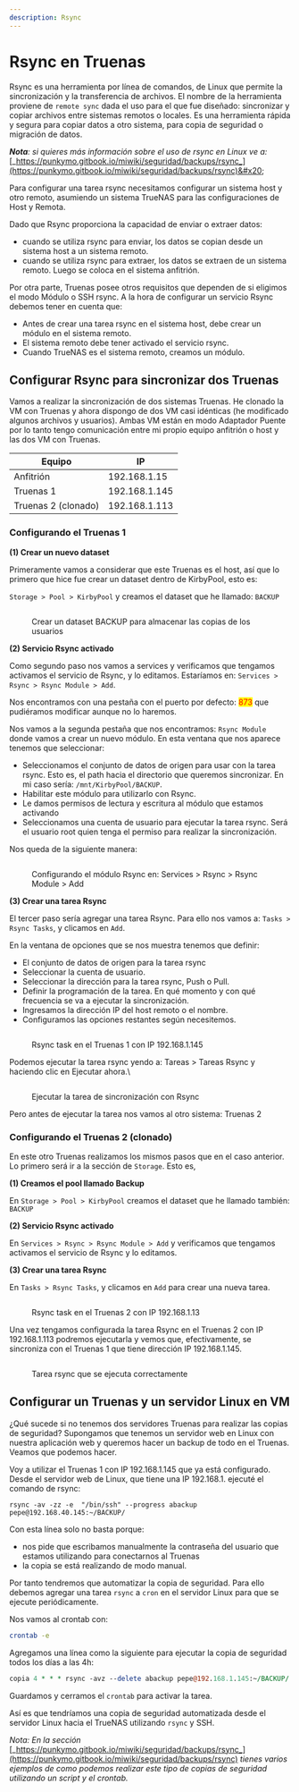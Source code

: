 ```yaml
---
description: Rsync
---
```


# Rsync en Truenas

Rsync es una herramienta por línea de comandos, de Linux que permite la sincronización y la transferencia de archivos.  El nombre de la herramienta proviene de `remote sync` dada el uso para el que fue diseñado: sincronizar y copiar archivos entre sistemas remotos o locales. Es una herramienta rápida y segura para copiar datos a otro sistema, para copia de seguridad o migración de datos.&#x20;

_**Nota**: si quieres más información sobre el uso de rsync en Linux ve a:_ [_https://punkymo.gitbook.io/miwiki/seguridad/backups/rsync_](https://punkymo.gitbook.io/miwiki/seguridad/backups/rsync)&#x20;

Para configurar una tarea rsync necesitamos configurar un sistema host y otro remoto, asumiendo un sistema TrueNAS para las configuraciones de Host y Remota.

Dado que Rsync proporciona la capacidad de enviar o extraer datos:

* cuando se utiliza rsync para enviar, los datos se copian desde un sistema host a un sistema remoto.&#x20;
* cuando se utiliza rsync para extraer, los datos se extraen de un sistema remoto. Luego se coloca en el sistema anfitrión.

Por otra parte, Truenas posee otros requisitos  que dependen  de si eligimos el modo Módulo o SSH rsync. A la hora de configurar un servicio Rsync debemos tener en cuenta que:

* Antes de crear una tarea rsync en el sistema host, debe crear un módulo en el sistema remoto.&#x20;
* El sistema remoto debe tener activado el servicio rsync.&#x20;
* Cuando TrueNAS es el sistema remoto, creamos un módulo.

## Configurar Rsync para sincronizar dos Truenas

Vamos a realizar la sincronización de dos sistemas Truenas. He clonado la VM con Truenas y ahora dispongo de dos VM casi idénticas (he modificado algunos archivos y usuarios). Ambas VM están en modo Adaptador Puente por lo tanto tengo comunicación entre mi propio equipo anfitrión o host y las dos VM con Truenas.

| Equipo              | IP            |
| ------------------- | ------------- |
| Anfitrión           | 192.168.1.15  |
| Truenas 1           | 192.168.1.145 |
| Truenas 2 (clonado) | 192.168.1.113 |

### Configurando el Truenas 1

**(1) Crear un nuevo dataset**&#x20;

Primeramente vamos a considerar que este Truenas es el host, así que lo primero que hice fue crear un dataset dentro de KirbyPool, esto es: &#x20;

`Storage > Pool > KirbyPool` y creamos el dataset que he llamado: `BACKUP`

<figure><img src="../../../.gitbook/assets/image (1) (1) (1) (1) (1).png" alt=""><figcaption><p>Crear un dataset BACKUP para almacenar las copias de los usuarios</p></figcaption></figure>



**(2) Servicio Rsync activado**

Como segundo paso nos vamos a services y verificamos que tengamos activamos el servicio de Rsync, y lo editamos.  Estaríamos en:  `Services > Rsync > Rsync Module > Add`.

Nos encontramos con una pestaña con el puerto por defecto: <mark style="color:red;">873</mark> que pudiéramos modificar aunque no lo haremos.&#x20;

Nos vamos a la segunda pestaña que nos encontramos: `Rsync Module` donde vamos a crear un nuevo módulo.  En esta ventana que nos aparece tenemos que seleccionar:

* Seleccionamos el conjunto de datos de origen para usar con la tarea rsync. Esto es, el path hacia el directorio que queremos sincronizar. En mi caso sería: `/mnt/KirbyPool/BACKUP`.
* Habilitar este módulo para utilizarlo con Rsync.&#x20;
* Le damos permisos de lectura y escritura al módulo que estamos activando
* &#x20;Seleccionamos una cuenta de usuario para ejecutar la tarea rsync. Será el usuario root quien tenga el permiso para realizar la sincronización.

Nos queda de la siguiente manera:

<figure><img src="../../../.gitbook/assets/image (1) (1) (1) (1) (1) (1).png" alt=""><figcaption><p>Configurando el módulo Rsync en: Services > Rsync > Rsync Module > Add</p></figcaption></figure>

**(3) Crear una tarea Rsync**

El tercer paso sería agregar una tarea Rsync. Para ello nos vamos a: `Tasks > Rsync Tasks`, y clicamos en `Add`.&#x20;

En la ventana de opciones que se nos muestra tenemos que definir:&#x20;

* El conjunto de datos de origen para la tarea rsync
* Seleccionar la cuenta de usuario.
* Seleccionar la dirección para la tarea rsync, Push o Pull.
* Definir la programación de la tarea. En qué momento y con qué frecuencia se va a ejecutar la sincronización.
* Ingresamos la dirección IP del host remoto o el nombre.&#x20;
* Configuramos las opciones restantes según necesitemos.

<figure><img src="../../../.gitbook/assets/image (5) (1) (1).png" alt=""><figcaption><p>Rsync task en el Truenas 1 con IP 192.168.1.145</p></figcaption></figure>

Podemos ejecutar la tarea rsync yendo a: Tareas > Tareas Rsync y haciendo clic en Ejecutar ahora.\


<figure><img src="../../../.gitbook/assets/image (2) (1) (1) (1) (1).png" alt=""><figcaption><p>Ejecutar la tarea de sincronización con Rsync</p></figcaption></figure>

Pero antes de ejecutar la tarea nos vamos al otro sistema: Truenas 2

### Configurando el Truenas 2 (clonado)

En este otro Truenas realizamos los mismos pasos que en el caso anterior. Lo primero será ir a la sección de `Storage`. Esto es,

**(1) Creamos el pool llamado Backup**

En `Storage > Pool > KirbyPool` creamos el dataset que he llamado también: `BACKUP`

**(2) Servicio Rsync activado**

En `Services > Rsync > Rsync Module > Add` y  verificamos que tengamos activamos el servicio de Rsync y lo editamos.&#x20;

**(3) Crear una tarea Rsync**

En `Tasks > Rsync Tasks`, y clicamos en `Add` para crear una nueva tarea.&#x20;

<figure><img src="../../../.gitbook/assets/image (4) (1) (1) (1).png" alt=""><figcaption><p>Rsync task en el Truenas 2 con IP 192.168.1.13</p></figcaption></figure>

Una vez tengamos configurada la tarea Rsync en el Truenas 2 con IP 192.168.1.113 podremos ejecutarla y vemos que, efectivamente, se sincroniza con el Truenas 1 que tiene dirección IP 192.168.1.145.

<figure><img src="../../../.gitbook/assets/image (3) (1) (1) (1).png" alt=""><figcaption><p>Tarea rsync que se ejecuta correctamente</p></figcaption></figure>

## Configurar un Truenas y un servidor Linux en VM

¿Qué sucede si no tenemos dos servidores Truenas para realizar las copias de seguridad? Supongamos que tenemos un servidor web en Linux con nuestra aplicación web y queremos hacer un backup de todo en el  Truenas. Veamos que podemos hacer.

Voy a utilizar el Truenas 1 con IP 192.168.1.145 que ya está configurado. Desde el servidor web de Linux, que tiene una IP 192.168.1.  ejecuté el comando de rsync:

```
rsync -av -zz -e  "/bin/ssh" --progress abackup pepe@192.168.40.145:~/BACKUP/
```

Con esta línea solo no basta porque:

* nos pide que escribamos manualmente la contraseña del usuario que estamos utilizando para conectarnos al Truenas
* la copia se está realizando de modo manual.

Por tanto tendremos que automatizar la copia de seguridad. Para ello debemos agregar una tarea `rsync` a `cron` en el servidor Linux para que se ejecute periódicamente.&#x20;

Nos vamos al crontab con:

```bash
crontab -e
```

Agregamos una línea como la siguiente para ejecutar la copia de seguridad todos los días a las 4h:

```perl
copia 4 * * * rsync -avz --delete abackup pepe@192.168.1.145:~/BACKUP/
```

Guardamos y cerramos el  `crontab` para activar la tarea.

Así es que tendríamos una copia de seguridad automatizada desde el servidor Linux hacia el TrueNAS utilizando `rsync` y SSH.&#x20;

_Nota: En la sección_ [_https://punkymo.gitbook.io/miwiki/seguridad/backups/rsync_](https://punkymo.gitbook.io/miwiki/seguridad/backups/rsync) _tienes varios ejemplos de como podemos realizar este tipo de copias de seguridad utilizando un script y el crontab._

